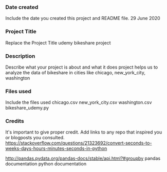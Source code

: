### Date created
Include the date you created this project and README file.
29 June 2020

### Project Title
Replace the Project Title
udemy bikeshare project

### Description
Describe what your project is about and what it does
project helps us to analyze the data of bikeshare in cities like chicago, new_york_city, washington

### Files used
Include the files used
chicago.csv
new_york_city.csv
washington.csv
bikeshare_udemy.py
### Credits
It's important to give proper credit. Add links to any repo that inspired you or blogposts you consulted.
https://stackoverflow.com/questions/21323692/convert-seconds-to-weeks-days-hours-minutes-seconds-in-python

http://pandas.pydata.org/pandas-docs/stable/api.html?#groupby
pandas documentation
python documentation
